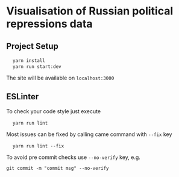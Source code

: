 # Visualisation of Russian political repressions data 

## Project Setup

<pre>
  <code>yarn install</code>
  <code>yarn run start:dev</code>
</pre>

The site will be available on `localhost:3000`

## ESLinter

To check your code style just execute 

<pre>
  <code>yarn run lint</code>
</pre>

Most issues can be fixed by calling came command with `--fix` key 

<pre>
  <code>yarn run lint --fix</code>
</pre>


To avoid pre commit checks use `--no-verify` key, e.g.

<pre><code>git commit -m "commit msg" --no-verify</code></pre>
